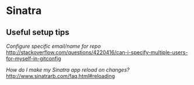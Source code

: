 # Sinatra

## Useful setup tips

_Configure specific email/name for repo_
http://stackoverflow.com/questions/4220416/can-i-specify-multiple-users-for-myself-in-gitconfig

_How do I make my Sinatra app reload on changes?_
http://www.sinatrarb.com/faq.html#reloading